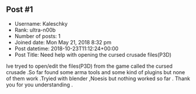 ## Post #1
- Username: Kaleschky
- Rank: ultra-n00b
- Number of posts: 1
- Joined date: Mon May 21, 2018 8:32 pm
- Post datetime: 2018-10-23T11:12:24+00:00
- Post Title: Need help with opening the cursed crusade files(P3D)

Ive tryed to open/edit the files(P3D) from the game called the cursed crusade .So far found some arma tools and some kind of plugins but none of them work .Tryied with blender ,Noesis but nothing worked so far .
Thank you for you understanding .
